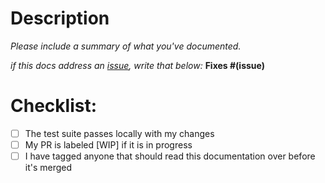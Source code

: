# Description

_Please include a summary of what you've documented._

_if this docs address an [issue](https://github.com/MoveOnOrg/Spoke/issues), write that below:_
**Fixes #(issue)**

# Checklist:

- [ ] The test suite passes locally with my changes
- [ ] My PR is labeled [WIP] if it is in progress
- [ ] I have tagged anyone that should read this documentation over before it's merged
